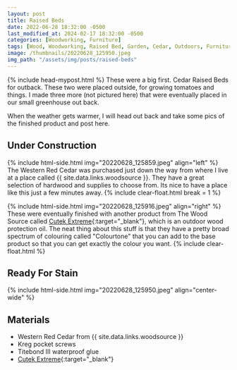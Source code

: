 ```yaml
---
layout: post
title: Raised Beds
date: 2022-06-28 18:32:00 -0500
last_modified_at: 2024-02-17 18:32:00 -0500
categories: [Woodworking, Furniture]
tags: [Wood, Woodworking, Raised Bed, Garden, Cedar, Outdoors, Furniture]
image: /thumbnails/20220628_125950.jpeg
img_path: "/assets/img/posts/raised-beds"
---
```

{% include head-mypost.html %}
These were a big first. Cedar Raised Beds for outback. These two were placed outside, for growing tomatoes and things. I made three more (not pictured here) that were eventually placed in our small greenhouse out back.

When the weather gets warmer, I will head out back and take some pics of the finished product and post here.

## Under Construction

{% include html-side.html img="20220628_125859.jpeg" align="left" %}
The Western Red Cedar was purchased just down the way from where I live at a place called {{ site.data.links.woodsource }}. They have a great selection of hardwood and supplies to choose from. Its nice to have a place like this just a few minutes away.
{% include clear-float.html break = 1 %}

{% include html-side.html img="20220628_125916.jpeg" align="right" %}
These were eventually finished with another product from The Wood Source called [Cutek Extreme]{:target="_blank"}, which is an outdoor wood protection oil. The neat thing about this stuff is that they have a pretty broad spectrum of colouring called "Colourtone" that you can add to the base product so that you can get exactly the colour you want.
{% include clear-float.html %}

## Ready For Stain

{% include html-side.html img="20220628_125950.jpeg" align="center-wide" %}

## Materials

- Western Red Cedar from {{ site.data.links.woodsource }}
- Kreg pocket screws
- Titebond III waterproof glue
- [Cutek Extreme]{:target="_blank"}

[Cutek Extreme]: https://wood-source.com/product/cutek-extreme
